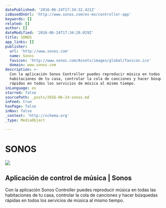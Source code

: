 ```yaml
---
datePublished: '2016-06-24T17:34:32.421Z'
isBasedOnUrl: 'http://www.sonos.com/es-mx/controller-app'
keywords: []
related: []
author: []
dateModified: '2016-06-24T17:34:20.029Z'
title: SONOS
app_links: []
publisher:
  url: 'http://www.sonos.com'
  name: Sonos
  favicon: 'http://www.sonos.com/Assets/images/global/favicon.ico'
  domain: www.sonos.com
description: >-
  Con la aplicación Sonos Controller puedes reproducir música en todas las
  habitaciones de tu casa, controlar la cola de canciones y hacer búsquedas
  rápidas en todos los servicios de música al mismo tiempo.
inLanguage: es
starred: false
sourcePath: _posts/2016-06-24-sonos.md
inFeed: true
hasPage: false
inNav: false
_context: 'http://schema.org'
_type: MediaObject

---
```

# SONOS

<article style=""><img src="http://www.sonos.com/~/media/images/social/sonos-controller-app.jpg" /><h1>Aplicación de control de música | Sonos</h1><p>Con la aplicación Sonos Controller puedes reproducir música en todas las habitaciones de tu casa, controlar la cola de canciones y hacer búsquedas rápidas en todos los servicios de música al mismo tiempo.</p></article>